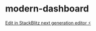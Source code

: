 # modern-dashboard

[Edit in StackBlitz next generation editor ⚡️](https://stackblitz.com/~/github.com/babually/modern-dashboard)